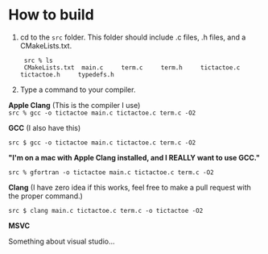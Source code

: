 # How to build

1. cd to the `src` folder. This folder should include .c files, .h files, and a CMakeLists.txt. 

		src % ls
		CMakeLists.txt  main.c     term.c     term.h     tictactoe.c     tictactoe.h     typedefs.h
    

2. Type a command to your compiler.

**Apple Clang** (This is the compiler I use)  
`src % gcc -o tictactoe main.c tictactoe.c term.c -O2`  

**GCC** (I also have this)  

`src $ gcc -o tictactoe main.c tictactoe.c term.c -O2`  

**"I'm on a mac with Apple Clang installed, and I REALLY want to use GCC."**  

`src % gfortran -o tictactoe main.c tictactoe.c term.c -O2` 

**Clang**  (I have zero idea if this works, feel free to make a pull request with the proper command.)

`src $ clang main.c tictactoe.c term.c -o tictactoe -O2`

**MSVC**  

Something about visual studio...


